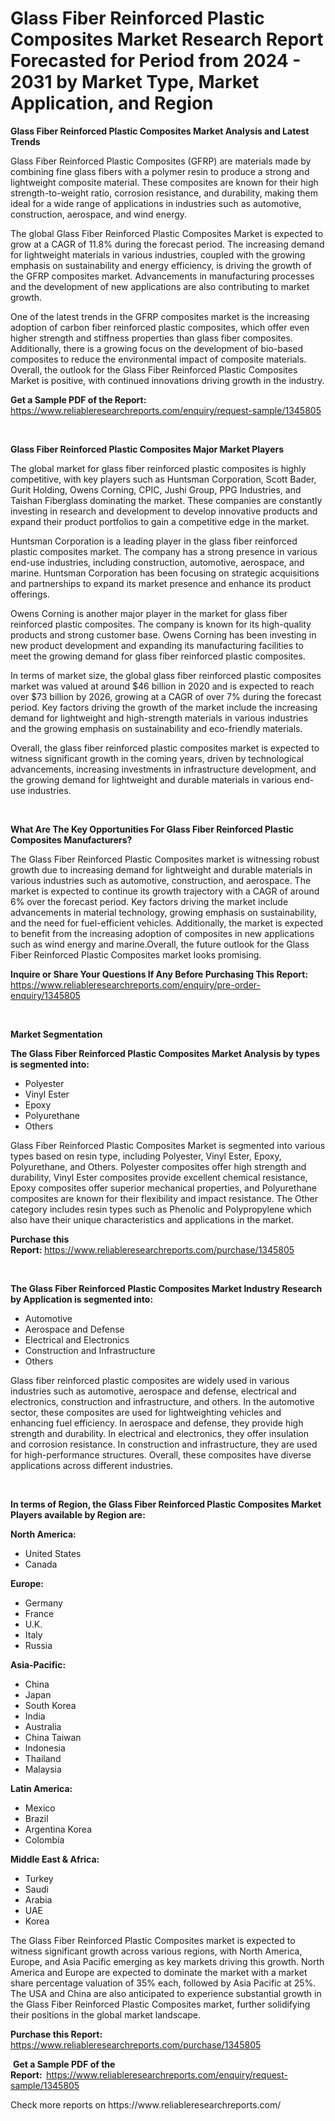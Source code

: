 <p><h1>Glass Fiber Reinforced Plastic Composites Market Research Report Forecasted for Period from 2024 -  2031 by Market Type, Market Application, and Region</h1></p><p><strong>Glass Fiber Reinforced Plastic Composites Market Analysis and Latest Trends</strong></p>
<p><p>Glass Fiber Reinforced Plastic Composites (GFRP) are materials made by combining fine glass fibers with a polymer resin to produce a strong and lightweight composite material. These composites are known for their high strength-to-weight ratio, corrosion resistance, and durability, making them ideal for a wide range of applications in industries such as automotive, construction, aerospace, and wind energy.</p><p>The global Glass Fiber Reinforced Plastic Composites Market is expected to grow at a CAGR of 11.8% during the forecast period. The increasing demand for lightweight materials in various industries, coupled with the growing emphasis on sustainability and energy efficiency, is driving the growth of the GFRP composites market. Advancements in manufacturing processes and the development of new applications are also contributing to market growth.</p><p>One of the latest trends in the GFRP composites market is the increasing adoption of carbon fiber reinforced plastic composites, which offer even higher strength and stiffness properties than glass fiber composites. Additionally, there is a growing focus on the development of bio-based composites to reduce the environmental impact of composite materials. Overall, the outlook for the Glass Fiber Reinforced Plastic Composites Market is positive, with continued innovations driving growth in the industry.</p></p>
<p><strong>Get a Sample PDF of the Report:&nbsp;</strong> <a href="https://www.reliableresearchreports.com/enquiry/request-sample/1345805">https://www.reliableresearchreports.com/enquiry/request-sample/1345805</a></p>
<p>&nbsp;</p>
<p><strong>Glass Fiber Reinforced Plastic Composites Major Market Players</strong></p>
<p><p>The global market for glass fiber reinforced plastic composites is highly competitive, with key players such as Huntsman Corporation, Scott Bader, Gurit Holding, Owens Corning, CPIC, Jushi Group, PPG Industries, and Taishan Fiberglass dominating the market. These companies are constantly investing in research and development to develop innovative products and expand their product portfolios to gain a competitive edge in the market.</p><p>Huntsman Corporation is a leading player in the glass fiber reinforced plastic composites market. The company has a strong presence in various end-use industries, including construction, automotive, aerospace, and marine. Huntsman Corporation has been focusing on strategic acquisitions and partnerships to expand its market presence and enhance its product offerings.</p><p>Owens Corning is another major player in the market for glass fiber reinforced plastic composites. The company is known for its high-quality products and strong customer base. Owens Corning has been investing in new product development and expanding its manufacturing facilities to meet the growing demand for glass fiber reinforced plastic composites.</p><p>In terms of market size, the global glass fiber reinforced plastic composites market was valued at around $46 billion in 2020 and is expected to reach over $73 billion by 2026, growing at a CAGR of over 7% during the forecast period. Key factors driving the growth of the market include the increasing demand for lightweight and high-strength materials in various industries and the growing emphasis on sustainability and eco-friendly materials.</p><p>Overall, the glass fiber reinforced plastic composites market is expected to witness significant growth in the coming years, driven by technological advancements, increasing investments in infrastructure development, and the growing demand for lightweight and durable materials in various end-use industries.</p></p>
<p>&nbsp;</p>
<p><strong>What Are The Key Opportunities For Glass Fiber Reinforced Plastic Composites Manufacturers?</strong></p>
<p><p>The Glass Fiber Reinforced Plastic Composites market is witnessing robust growth due to increasing demand for lightweight and durable materials in various industries such as automotive, construction, and aerospace. The market is expected to continue its growth trajectory with a CAGR of around 6% over the forecast period. Key factors driving the market include advancements in material technology, growing emphasis on sustainability, and the need for fuel-efficient vehicles. Additionally, the market is expected to benefit from the increasing adoption of composites in new applications such as wind energy and marine.Overall, the future outlook for the Glass Fiber Reinforced Plastic Composites market looks promising.</p></p>
<p><strong>Inquire or Share Your Questions If Any Before Purchasing This Report:</strong> <a href="https://www.reliableresearchreports.com/enquiry/pre-order-enquiry/1345805">https://www.reliableresearchreports.com/enquiry/pre-order-enquiry/1345805</a></p>
<p>&nbsp;</p>
<p><strong>Market Segmentation</strong></p>
<p><strong>The Glass Fiber Reinforced Plastic Composites Market Analysis by types is segmented into:</strong></p>
<p><ul><li>Polyester</li><li>Vinyl Ester</li><li>Epoxy</li><li>Polyurethane</li><li>Others</li></ul></p>
<p><p>Glass Fiber Reinforced Plastic Composites Market is segmented into various types based on resin type, including Polyester, Vinyl Ester, Epoxy, Polyurethane, and Others. Polyester composites offer high strength and durability, Vinyl Ester composites provide excellent chemical resistance, Epoxy composites offer superior mechanical properties, and Polyurethane composites are known for their flexibility and impact resistance. The Other category includes resin types such as Phenolic and Polypropylene which also have their unique characteristics and applications in the market.</p></p>
<p><strong>Purchase this Report:&nbsp;</strong><a href="https://www.reliableresearchreports.com/purchase/1345805">https://www.reliableresearchreports.com/purchase/1345805</a></p>
<p>&nbsp;</p>
<p><strong>The Glass Fiber Reinforced Plastic Composites Market Industry Research by Application is segmented into:</strong></p>
<p><ul><li>Automotive</li><li>Aerospace and Defense</li><li>Electrical and Electronics</li><li>Construction and Infrastructure</li><li>Others</li></ul></p>
<p><p>Glass fiber reinforced plastic composites are widely used in various industries such as automotive, aerospace and defense, electrical and electronics, construction and infrastructure, and others. In the automotive sector, these composites are used for lightweighting vehicles and enhancing fuel efficiency. In aerospace and defense, they provide high strength and durability. In electrical and electronics, they offer insulation and corrosion resistance. In construction and infrastructure, they are used for high-performance structures. Overall, these composites have diverse applications across different industries.</p></p>
<p>&nbsp;</p>
<p><strong>In terms of Region, the Glass Fiber Reinforced Plastic Composites Market Players available by Region are:</strong></p>
<p>
    <p> <strong> North America: </strong>
        <ul>
            <li>United States</li>
            <li>Canada</li>
        </ul>
        </p> 
    <p> <strong> Europe: </strong>
        <ul>
            <li>Germany</li>
            <li>France</li>
            <li>U.K.</li>
            <li>Italy</li>
            <li>Russia</li>
        </ul>
        </p> 
    <p> <strong> Asia-Pacific: </strong>
        <ul>
            <li>China</li>
            <li>Japan</li>
            <li>South Korea</li>
            <li>India</li>
            <li>Australia</li>
            <li>China Taiwan</li>
            <li>Indonesia</li>
            <li>Thailand</li>
            <li>Malaysia</li>
        </ul>
        </p> 
    <p> <strong> Latin America: </strong>
        <ul>
            <li>Mexico</li>
            <li>Brazil</li>
            <li>Argentina Korea</li>
            <li>Colombia</li>
        </ul>
        </p> 
    <p> <strong> Middle East & Africa: </strong>
        <ul>
            <li>Turkey</li>
            <li>Saudi</li>
            <li>Arabia</li>
            <li>UAE</li>
            <li>Korea</li>
        </ul>
    </p>
    </p>
<p><p>The Glass Fiber Reinforced Plastic Composites market is expected to witness significant growth across various regions, with North America, Europe, and Asia Pacific emerging as key markets driving this growth. North America and Europe are expected to dominate the market with a market share percentage valuation of 35% each, followed by Asia Pacific at 25%. The USA and China are also anticipated to experience substantial growth in the Glass Fiber Reinforced Plastic Composites market, further solidifying their positions in the global market landscape.</p></p>
<p><strong>Purchase this Report: </strong><a href="https://www.reliableresearchreports.com/purchase/1345805">https://www.reliableresearchreports.com/purchase/1345805</a></p>
<p>&nbsp;<strong>Get a Sample PDF of the Report:&nbsp;&nbsp;</strong><a href="https://www.reliableresearchreports.com/enquiry/request-sample/1345805">https://www.reliableresearchreports.com/enquiry/request-sample/1345805</a></p>
<p><strong></strong></p>
<p>Check more reports on https://www.reliableresearchreports.com/</p>